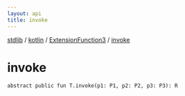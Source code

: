 ```yaml
---
layout: api
title: invoke
---
```

[stdlib](../../index.html) / [kotlin](../index.html) / [ExtensionFunction3](index.html) / [invoke](invoke.html)

# invoke

```
abstract public fun T.invoke(p1: P1, p2: P2, p3: P3): R
```
